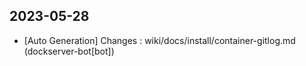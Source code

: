 
## 2023-05-28
 * [Auto Generation] Changes : wiki/docs/install/container-gitlog.md (dockserver-bot[bot])
